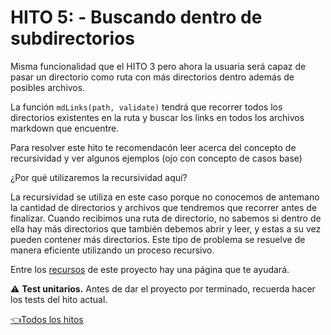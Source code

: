 # **HITO 5:** - Buscando dentro de subdirectorios

Misma funcionalidad que el HITO 3 pero ahora la usuaria será capaz de pasar un
directorio como ruta con más directorios dentro además de posibles archivos.

La función `mdLinks(path, validate)` tendrá que recorrer todos los directorios
existentes en la ruta y buscar los links en todos los archivos markdown que
encuentre.

Para resolver este hito te recomendacón leer acerca del concepto de
recursividad y ver algunos ejemplos (ojo con concepto de casos base)

¿Por qué utilizaremos la recursividad aquí?

La recursividad se utiliza en este caso porque no conocemos de antemano la
cantidad de directorios y archivos que tendremos que recorrer antes de finalizar.
Cuando recibimos una ruta de directorio, no sabemos si dentro de ella hay más
directorios que también debemos abrir y leer, y estas a su vez pueden contener más
directorios. Este tipo de problema se resuelve de manera eficiente utilizando un
proceso recursivo.

Entre los [recursos](../README.md#hito-5) de este proyecto hay una página
que te ayudará.

⚠️ **Test unitarios.** Antes de dar el proyecto por terminado, recuerda hacer
los tests del hito actual.

[👈Todos los hitos](../README.md#6-hitos)
